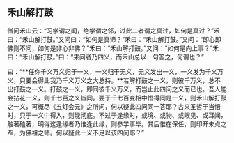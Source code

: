 ##  禾山解打鼓

僧问禾山云：“习学谓之闻，绝学谓之邻，过此二者谓之真过，如何是真过？”禾曰：“禾山解打鼓。”又问曰：“如何是真谛？”禾曰：“禾山解打鼓。”又问：“即心即佛则不问，如何是非心非佛？”禾曰：“禾山解打鼓。”又问：“如何是向上事？”禾曰：“禾山解打鼓。”曰：“来问者乃四义，而禾山总以一句答之，何谓也？”

曰：“**任你千义万义归于一义，一义归于无义，无义发出一义，一义发为千义万义，只要会得此我乃千义万义之大总持。**若解打鼓之一义，则彼千万义，总不出打鼓之一义。打鼓之一义，即同彼千义万义，而岂止此四问之义而已也。吾人能会拈花一义，则千七百之义皆同。要于千七百变相中悟得同是一义，则禾山解打鼓之一义，可概尽《五灯会元》之所问，何以疑此四问同一答耶？古来圣哲于当悟时，只于一义中得入，则能彻底。不过于逢缘时，或境、或物、或眼见、或耳闻，触著磕著，明得这逢缘者乃谁逢此缘，则参学事毕。其后惟在保任，则印开朱点之窄，为佛祖之师。何以疑此一义不足以该四问耶？”

